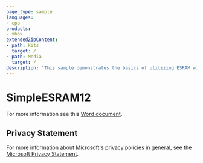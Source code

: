 ```yaml
---
page_type: sample
languages:
- cpp
products:
- xbox
extendedZipContent:
- path: Kits
  target: /
- path: Media
  target: /
description: "This sample demonstrates the basics of utilizing ESRAM with DirectX 12 on Xbox One."
---
```


# SimpleESRAM12

For more information see this [Word document](https://github.com/microsoft/Xbox-ATG-Samples/blob/master/XDKSamples/Graphics/SimpleESRAM12/ReadMe.docx).

## Privacy Statement

For more information about Microsoft's privacy policies in general, see the [Microsoft Privacy Statement](https://privacy.microsoft.com/privacystatement/).
